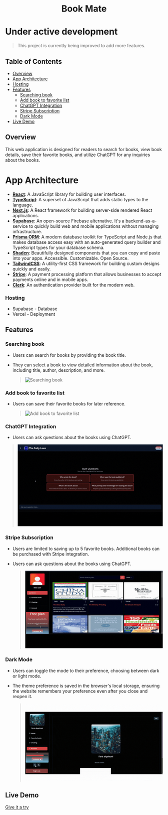 # <div align="center"><b>Book Mate</b></div>

# Under active development

> This project is currently being improved to add more features.


## Table of Contents

- [Overview](#overview)
- [App Architecture](#app-architecture)
- [Hosting](#hosting)
- [Features](#features)
  - [Searching book](#searching-book)
  - [Add book to favorite list](#add-book-to-favorite-list)
  - [ChatGPT Integration](#chatGPT-integration)
  - [Stripe Subscription](#stripe-subscription)
  - [Dark Mode](#dark-mode)
- [Live Demo](#live-demo)

## Overview

This web application is designed for readers to search for books, view book details, save their favorite books, and utilize ChatGPT for any inquiries about the books.

# App Architecture

- **[React](https://reactjs.org/)**: A JavaScript library for building user interfaces.
- **[TypeScript](https://www.typescriptlang.org/)**: A superset of JavaScript that adds static types to the language.
- **[Next.js](https://nextjs.org/)**: A React framework for building server-side rendered React applications.
- **[Supabase](https://supabase.com/)**: An open-source Firebase alternative. It's a backend-as-a-service to quickly build web and mobile applications without managing infrastructure.
- **[Prisma ORM](https://www.prisma.io/)**: A modern database toolkit for TypeScript and Node.js that makes database access easy with an auto-generated query builder and TypeScript types for your database schema.
- **[Shadcn](https://ui.shadcn.com/)**: Beautifully designed components that you can copy and paste into your apps. Accessible. Customizable. Open Source.
- **[TailwindCSS](https://tailwindcss.com/)**: A utility-first CSS framework for building custom designs quickly and easily.
- **[Stripe](https://stripe.com/)**: A payment processing platform that allows businesses to accept payments online and in mobile apps.
- **[Clerk](https://clerk.com/)**: An authentication provider built for the modern web.

### Hosting

- Supabase - Database
- Vercel - Deployment

## Features

### Searching book

- Users can search for books by providing the book title.
- They can select a book to view detailed information about the book, including title, author, description, and more.
  
  > ![Searching book](https://github.com/farism9q/book-mate/blob/dev/gifs/Searching%20book.gif)

### Add book to favorite list

- Users can save their favorite books for later reference.
  
  > ![Add book to favorite list](https://github.com/farism9q/book-mate/blob/dev/gifs/Add%20book%20to%20favorite%20list.gif)

### ChatGPT Integration

- Users can ask questions about the books using ChatGPT.

 > ![ChatGPT Integration](https://github.com/farism9q/book-mate/blob/dev/gifs/ChatGPT%20Integration.gif)

### Stripe Subscription

- Users are limited to saving up to 5 favorite books. Additional books can be purchased with Stripe integration.
- Users can ask questions about the books using ChatGPT.
  
  > ![Stripe subscription](https://github.com/farism9q/book-mate/blob/dev/gifs/Stripe%20subscription.gif)

### Dark Mode

- Users can toggle the mode to their preference, choosing between dark or light mode.
- The theme preference is saved in the browser's local storage, ensuring the website remembers your preference even after you close and reopen it.
  
  > ![Dark Mode](https://github.com/farism9q/book-mate/blob/dev/gifs/Dark%20mode.gif)

## Live Demo

[Give it a try](https://www.book-mate.site)
